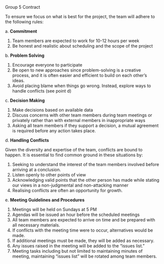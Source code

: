 Group 5 Contract

To ensure we focus on what is best for the project, the team will adhere to the following rules:

a.	**Commitment**

1.	Team members are expected to work for 10-12 hours per week
2.	Be honest and realistic about scheduling and the scope of the project

b.	**Problem Solving**

1.	Encourage everyone to participate
2.	Be open to new approaches since problem-solving is a creative process, and it is often easier and efficient to build on each other’s ideas.
3.	Avoid placing blame when things go wrong. Instead, explore ways to handle conflicts (see point d)
 
c.	**Decision Making**

1.	Make decisions based on available data
2.	Discuss concerns with other team members during team meetings or privately rather than with external members in inappropriate ways
3.	Asking all team members if they support a decision, a mutual agreement is required before any action takes place.
 
d.	**Handling Conflicts**
 
Given the diversity and expertise of the team, conflicts are bound to happen. It is essential to find common ground in these situations by:
1.	Seeking to understand the interest of the team members involved before arriving at a conclusion.
2.	Listen openly to other points of view
3.	Acknowledging valid points that the other person has made while stating our views in a non-judgmental and non-attacking manner
4.	Realising conflicts are often an opportunity for growth.

e.	**Meeting Guidelines and Procedures**
 
1.	Meetings will be held on Sundays at 5 PM
2.	Agendas will be issued an hour before the scheduled meetings
3.	All team members are expected to arrive on time and be prepared with all necessary materials.
4.	If conflicts with the meeting time were to occur, alternatives would be made.
5.	If additional meetings must be made, they will be added as necessary.
6.	Any issues raised in the meeting will be added to the “issues list.”
7.	Meeting tasks including but not limited to maintaining minutes of meeting, maintaining “issues list” will be rotated among team members.



